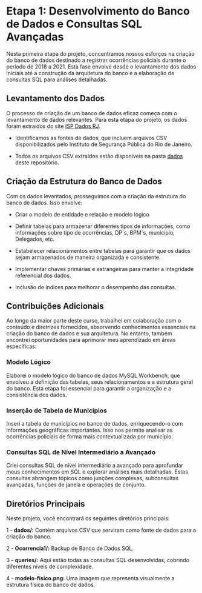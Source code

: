 # Etapa 1: Desenvolvimento do Banco de Dados e Consultas SQL Avançadas

Nesta primeira etapa do projeto, concentramos nossos esforços na criação do banco de dados destinado a registrar ocorrências policiais durante o período de 2018 a 2021. Esta fase envolve desde o levantamento dos dados iniciais até a construção da arquitetura do banco e a elaboração de consultas SQL para análises detalhadas.

## Levantamento dos Dados

O processo de criação de um banco de dados eficaz começa com o levantamento de dados relevantes. Para esta etapa do projeto, os dados foram extraídos do site [ISP Dados RJ](http://www.ispdados.rj.gov.br/estatistica.html).

- Identificamos as fontes de dados, que incluem arquivos CSV disponibilizados pelo Instituto de Segurança Pública do Rio de Janeiro.

- Todos os arquivos CSV extraídos estão disponíveis na pasta [dados](https://github.com/thuanyvermelho/ProjetoBI_completo/tree/main/Dados) deste repositório.

## Criação da Estrutura do Banco de Dados

Com os dados levantados, prosseguimos com a criação da estrutura do banco de dados. Isso envolve:

- Criar o modelo de entidade e relação e modelo lógico  

- Definir tabelas para armazenar diferentes tipos de informações, como informações sobre tipo de ocorrências, DP´s, BPM´s, municipio, Delegados, etc.

- Estabelecer relacionamentos entre tabelas para garantir que os dados sejam armazenados de maneira organizada e consistente.

- Implementar chaves primárias e estrangeiras para manter a integridade referencial dos dados.

- Inclusão de índices para melhorar o desempenho das consultas.

##  Contribuições Adicionais

Ao longo da maior parte deste curso, trabalhei em colaboração com o conteúdo e diretrizes fornecidos, absorvendo conhecimentos essenciais na criação do banco de dados e sua arquitetura. No entanto, também encontrei oportunidades para aprimorar meu aprendizado em áreas específicas:

### Modelo Lógico
Elaborei o modelo lógico do banco de dados MySQL Workbench, que envolveu a definição das tabelas, seus relacionamentos e a estrutura geral do banco. Esta etapa foi essencial para garantir a organização e a consistência dos dados.

### Inserção de Tabela de Municípios
Inseri a tabela de municípios no banco de dados, enriquecendo-o com informações geográficas importantes. Isso nos permite analisar as ocorrências policiais de forma mais contextualizada por município.

### Consultas SQL de Nível Intermediário a Avançado
Criei consultas SQL de nível intermediário a avançado para aprofundar meus conhecimentos em SQL e explorar análises mais detalhadas. Estas consultas abrangem tópicos como junções complexas, subconsultas avançadas, funções de janela e operações de conjunto.

## Diretórios Principais
Neste projeto, você encontrará os seguintes diretórios principais:

1 - **dados/:** Contém arquivos CSV que serviram como fonte de dados para a criação do banco.

2 - **Ocorrencia1/:** Backup de Banco de Dados SQL.

3 - **queries/:** Aqui estão todas as consultas SQL desenvolvidas, cobrindo diferentes níveis de complexidade.

4 - **modelo-fisico.png:** Uma imagem que representa visualmente a estrutura física do banco de dados.
